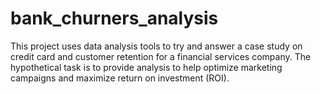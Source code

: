 # bank_churners_analysis
This project uses data analysis tools to try and answer a case study on credit card and customer retention for a financial services company.
The hypothetical task is to provide analysis to help optimize marketing campaigns and maximize return on investment (ROI). 

